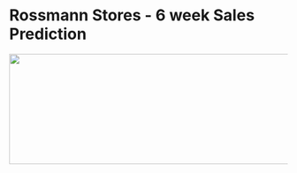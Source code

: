 # Rossmann Stores - 6 week Sales Prediction 

<img src=https://github.com/velozo-oliveira/rossmann_sales_prediction/blob/main/Images/rossmann.jpg width="650" height="200"/>  

    




